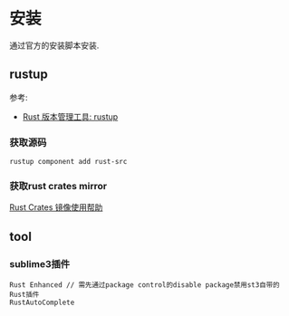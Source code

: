 # 安装

通过官方的安装脚本安装.

## rustup

参考:
- [Rust 版本管理工具: rustup](https://github.com/rustcc/RustPrimer/blob/master/install/rustup.md)

### 获取源码
```
rustup component add rust-src
```

### 获取rust crates mirror
[Rust Crates 镜像使用帮助](https://lug.ustc.edu.cn/wiki/mirrors/help/rust-crates)

## tool
### sublime3插件
```
Rust Enhanced // 需先通过package control的disable package禁用st3自带的Rust插件
RustAutoComplete
```
